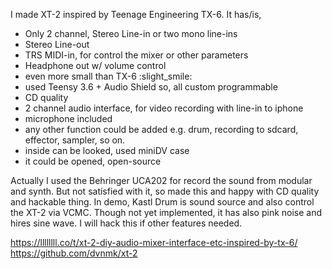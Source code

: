 I made XT-2 inspired by Teenage Engineering TX-6.
It has/is,

   * Only 2 channel, Stereo Line-in or two mono line-ins
   * Stereo Line-out
   * TRS MIDI-in, for control the mixer or other parameters
   * Headphone out w/ volume control
   * even more small than TX-6 :slight_smile:
   * used Teensy 3.6 + Audio Shield so, all custom programmable
   * CD quality
   * 2 channel audio interface, for video recording with line-in to iphone
   * microphone included
   * any other function could be added e.g. drum, recording to sdcard, effector, sampler, so on.
   * inside can be looked, used miniDV case
   * it could be opened, open-source

Actually I used the Behringer UCA202 for record the sound from modular and synth. But not satisfied with it, so made this and happy with CD quality and hackable thing.
In demo, Kastl Drum is sound source and also control the XT-2 via VCMC. Though not yet implemented, it has also pink noise and hires sine wave. I will hack this if other features needed.

https://llllllll.co/t/xt-2-diy-audio-mixer-interface-etc-inspired-by-tx-6/
https://github.com/dvnmk/xt-2

